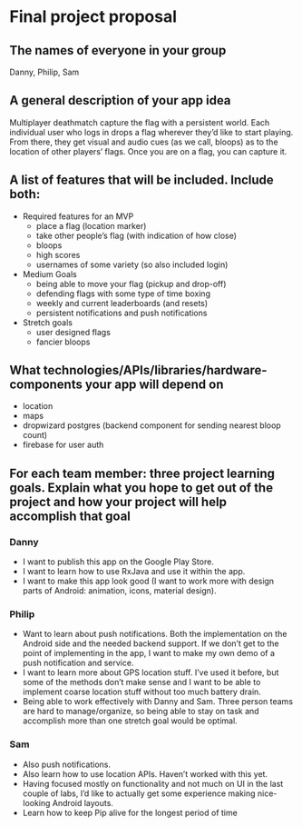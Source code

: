 # Final project proposal


## The names of everyone in your group
Danny, Philip, Sam


## A general description of your app idea
Multiplayer deathmatch capture the flag with a persistent world. Each individual user who logs in drops a flag wherever they’d like to start playing. From there, they get visual and audio cues (as we call, bloops) as to the location of other players’ flags. Once you are on a flag, you can capture it.


## A list of features that will be included. Include both:
- Required features for an MVP
    - place a flag (location marker)
    - take other people’s flag (with indication of how close)
    - bloops
    - high scores
    - usernames of some variety (so also included login)
- Medium Goals
    - being able to move your flag (pickup and drop-off)
    - defending flags with some type of time boxing
    - weekly and current leaderboards (and resets)
    - persistent notifications and push notifications 
- Stretch goals
    - user designed flags
    - fancier bloops


## What technologies/APIs/libraries/hardware-components your app will depend on
- location
- maps
- dropwizard postgres (backend component for sending nearest bloop count)
- firebase for user auth


## For each team member: three project learning goals. Explain what you hope to get out of the project and how your project will help accomplish that goal
### Danny
- I want to publish this app on the Google Play Store.
- I want to learn how to use RxJava and use it within the app.
- I want to make this app look good (I want to work more with design parts of Android: animation, icons, material design).


### Philip
- Want to learn about push notifications. Both the implementation on the Android side and the needed backend support. If we don’t get to the point of implementing in the app, I want to make my own demo of a push notification and service.
- I want to learn more about GPS location stuff. I’ve used it before, but some of the methods don’t make sense and I want to be able to implement coarse location stuff without too much battery drain.
- Being able to work effectively with Danny and Sam. Three person teams are hard to manage/organize, so being able to stay on task and accomplish more than one stretch goal would be optimal.


### Sam
- Also push notifications.
- Also learn how to use location APIs. Haven’t worked with this yet. 
- Having focused mostly on functionality and not much on UI in the last couple of labs, I’d like to actually get some experience making nice-looking Android layouts.
- Learn how to keep Pip alive for the longest period of time
